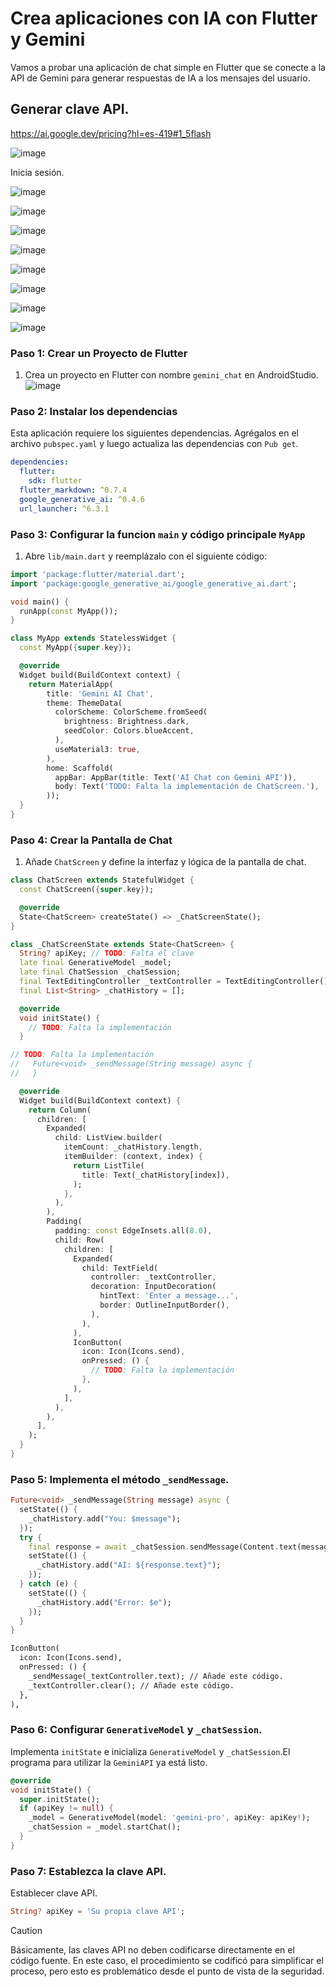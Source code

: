 # Crea aplicaciones con IA con Flutter y Gemini
Vamos a probar una aplicación de chat simple en Flutter que se conecte a la API de Gemini para generar respuestas de IA a los mensajes del usuario.

## Generar clave API.

https://ai.google.dev/pricing?hl=es-419#1_5flash

![image](https://github.com/user-attachments/assets/786d5cb6-56bf-49a8-a622-14991639040a)

Inicia sesión.

![image](https://github.com/user-attachments/assets/f95fe743-5406-4c2a-bd68-d4bcf8f52903)

![image](https://github.com/user-attachments/assets/fcd75a82-09b4-419b-8754-33254becd0f8)

![image](https://github.com/user-attachments/assets/d695f024-64da-465c-ab97-a12a26a75d9b)

![image](https://github.com/user-attachments/assets/552efe6d-98f6-49f8-8856-ccfb5d2b251d)

![image](https://github.com/user-attachments/assets/70c134b6-ab49-4e0f-9a4f-e66bd50543ad)

![image](https://github.com/user-attachments/assets/cb84ceb1-66ea-45c7-b14b-502bf6d3294b)

![image](https://github.com/user-attachments/assets/7fd1eab8-bab3-4f7e-b65e-06a573d5284d)

![image](https://github.com/user-attachments/assets/84cc552e-d1b3-4f94-8367-9d73f8e36137)


### Paso 1: Crear un Proyecto de Flutter

1. Crea un proyecto en Flutter con nombre `gemini_chat` en AndroidStudio.
   ![image](https://github.com/user-attachments/assets/ba122b0c-a97e-49d2-860b-9c8dd33684f4)

### Paso 2: Instalar los dependencias

Esta aplicación requiere los siguientes dependencias. Agrégalos en el archivo `pubspec.yaml` y luego actualiza las dependencias con `Pub get`.

```yaml
dependencies:
  flutter:
    sdk: flutter
  flutter_markdown: ^0.7.4
  google_generative_ai: ^0.4.6
  url_launcher: ^6.3.1
```

### Paso 3: Configurar la funcion `main` y código principale `MyApp`

1. Abre `lib/main.dart` y reemplázalo con el siguiente código:

```dart
import 'package:flutter/material.dart';
import 'package:google_generative_ai/google_generative_ai.dart';

void main() {
  runApp(const MyApp());
}

class MyApp extends StatelessWidget {
  const MyApp({super.key});

  @override
  Widget build(BuildContext context) {
    return MaterialApp(
        title: 'Gemini AI Chat',
        theme: ThemeData(
          colorScheme: ColorScheme.fromSeed(
            brightness: Brightness.dark,
            seedColor: Colors.blueAccent,
          ),
          useMaterial3: true,
        ),
        home: Scaffold(
          appBar: AppBar(title: Text('AI Chat con Gemini API')),
          body: Text('TODO: Falta la implementación de ChatScreen.'),
        ));
  }
}
```

### Paso 4: Crear la Pantalla de Chat

1. Añade `ChatScreen` y define la interfaz y lógica de la pantalla de chat.

```dart
class ChatScreen extends StatefulWidget {
  const ChatScreen({super.key});

  @override
  State<ChatScreen> createState() => _ChatScreenState();
}

class _ChatScreenState extends State<ChatScreen> {
  String? apiKey; // TODO: Falta el clave
  late final GenerativeModel _model;
  late final ChatSession _chatSession;
  final TextEditingController _textController = TextEditingController();
  final List<String> _chatHistory = [];

  @override
  void initState() {
    // TODO: Falta la implementación
  }

// TODO: Falta la implementación
//   Future<void> _sendMessage(String message) async {
//   }

  @override
  Widget build(BuildContext context) {
    return Column(
      children: [
        Expanded(
          child: ListView.builder(
            itemCount: _chatHistory.length,
            itemBuilder: (context, index) {
              return ListTile(
                title: Text(_chatHistory[index]),
              );
            },
          ),
        ),
        Padding(
          padding: const EdgeInsets.all(8.0),
          child: Row(
            children: [
              Expanded(
                child: TextField(
                  controller: _textController,
                  decoration: InputDecoration(
                    hintText: 'Enter a message...',
                    border: OutlineInputBorder(),
                  ),
                ),
              ),
              IconButton(
                icon: Icon(Icons.send),
                onPressed: () {
                  // TODO: Falta la implementación
                },
              ),
            ],
          ),
        ),
      ],
    );
  }
}
```

### Paso 5: Implementa el método `_sendMessage`.

```dart
Future<void> _sendMessage(String message) async {
  setState(() {
    _chatHistory.add("You: $message");
  });
  try {
    final response = await _chatSession.sendMessage(Content.text(message));
    setState(() {
      _chatHistory.add("AI: ${response.text}");
    });
  } catch (e) {
    setState(() {
      _chatHistory.add("Error: $e");
    });
  }
}
```
```diff
IconButton(
  icon: Icon(Icons.send),
  onPressed: () {
    _sendMessage(_textController.text); // Añade este código.
    _textController.clear(); // Añade este código.
  },
),
```

### Paso 6: Configurar `GenerativeModel` y `_chatSession`.

Implementa `initState` e inicializa `GenerativeModel` y `_chatSession`.El programa para utilizar la `GeminiAPI` ya está listo.

```dart
@override
void initState() {
  super.initState();
  if (apiKey != null) {
    _model = GenerativeModel(model: 'gemini-pro', apiKey: apiKey!);
    _chatSession = _model.startChat();
  }
}
```

### Paso 7: Establezca la clave API.
Establecer clave API.

```dart
String? apiKey = 'Su propia clave API';
```

> [!CAUTION]
> Básicamente, las claves API no deben codificarse directamente en el código fuente.
> En este caso, el procedimiento se codificó para simplificar el proceso, pero esto es problemático desde el punto de vista de la seguridad.
